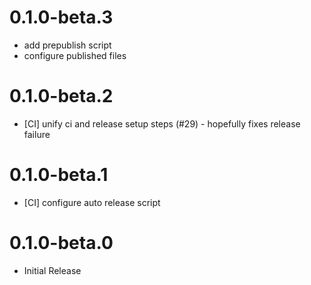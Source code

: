 # 0.1.0-beta.3

 - add prepublish script
 - configure published files

# 0.1.0-beta.2

 - [CI] unify ci and release setup steps (#29) - hopefully fixes release failure

# 0.1.0-beta.1

 - [CI] configure auto release script

# 0.1.0-beta.0

 - Initial Release
